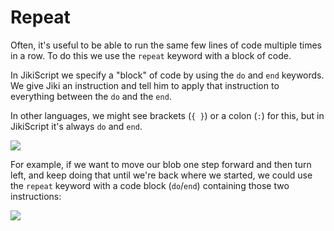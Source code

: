 # Repeat

Often, it's useful to be able to run the same few lines of code multiple times in a row. To do this we use the `repeat` keyword with a block of code.

In JikiScript we specify a "block" of code by using the `do` and `end` keywords. We give Jiki an instruction and tell him to apply that instruction to everything between the `do` and the `end`.

In other languages, we might see brackets (`{ }`) or a colon (`:`) for this, but in JikiScript it's always `do` and `end`.

<img src="https://assets.exercism.org/bootcamp/diagrams/do-end.png" class="diagram"/>

For example, if we want to move our blob one step forward and then turn left, and keep doing that until we're back where we started, we could use the `repeat` keyword with a code block (`do`/`end`) containing those two instructions:

<img src="https://assets.exercism.org/bootcamp/diagrams/repeat.png" class="diagram"/>
